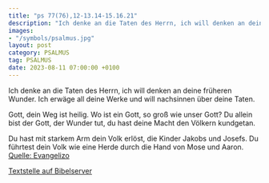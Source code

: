 ```yaml
---
title: "ps 77(76),12-13.14-15.16.21"
description: "Ich denke an die Taten des Herrn, ich will denken an deine früheren Wunder. Ich erwäge all deine Werke und will nachsinnen über deine Taten.  Gott, dein Weg ist heilig. Wo ist ein Gott, so groß wie unser Gott? Du allein bist der Gott, der Wunder tut, du hast deine Macht den V...."
images:
- "/symbols/psalmus.jpg"
layout: post
category: PSALMUS
tag: PSALMUS
date: 2023-08-11 07:00:00 +0100
---
```

Ich denke an die Taten des Herrn,
ich will denken an deine früheren Wunder.
Ich erwäge all deine Werke
und will nachsinnen über deine Taten.

Gott, dein Weg ist heilig.
Wo ist ein Gott, so groß wie unser Gott?
Du allein bist der Gott, der Wunder tut,
du hast deine Macht den Völkern kundgetan.<!--more-->

Du hast mit starkem Arm dein Volk erlöst,
die Kinder Jakobs und Josefs.
Du führtest dein Volk wie eine Herde
durch die Hand von Mose und Aaron.<br>
[Quelle: Evangelizo](https://evangeliumtagfuertag.org/DE/gospel)

[Textstelle auf Bibelserver](https://www.bibleserver.com/EU/ps77(76),12-13.14-15.16.21)

